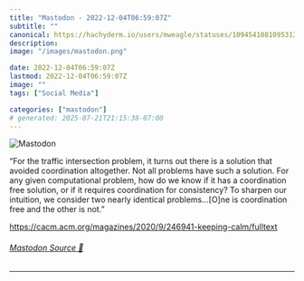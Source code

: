 ```yaml
---
title: "Mastodon - 2022-12-04T06:59:07Z"
subtitle: ""
canonical: https://hachyderm.io/users/mweagle/statuses/109454108109531333
description:
image: "/images/mastodon.png"

date: 2022-12-04T06:59:07Z
lastmod: 2022-12-04T06:59:07Z
image: ""
tags: ["Social Media"]

categories: ["mastodon"]
# generated: 2025-07-21T21:15:38-07:00
---
```

![Mastodon](/images/mastodon.png)

<p>“For the traffic intersection problem, it turns out there is a solution that avoided coordination altogether. Not all problems have such a solution. For any given computational problem, how do we know if it has a coordination free solution, or if it requires coordination for consistency? To sharpen our intuition, we consider two nearly identical problems…[O]ne is coordination free and the other is not.”</p><p><a href="https://cacm.acm.org/magazines/2020/9/246941-keeping-calm/fulltext" target="_blank" rel="nofollow noopener noreferrer" translate="no"><span class="invisible">https://</span><span class="ellipsis">cacm.acm.org/magazines/2020/9/</span><span class="invisible">246941-keeping-calm/fulltext</span></a></p>


###### [Mastodon Source 🐘](https://hachyderm.io/@mweagle/109454108109531333)

___
